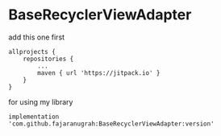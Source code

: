 # BaseRecyclerViewAdapter

add this one first

```
allprojects {
	repositories {
		...
		maven { url 'https://jitpack.io' }
	}
}
```

for using my library

```
implementation 'com.github.fajaranugrah:BaseRecyclerViewAdapter:version'
```

